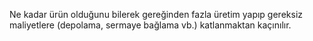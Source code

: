 Ne kadar ürün olduğunu bilerek gereğinden fazla üretim yapıp gereksiz maliyetlere (depolama, sermaye bağlama vb.) katlanmaktan kaçınılır.